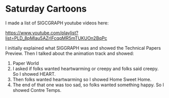 # Saturday Cartoons

I made a list of SIGCGRAPH youtube videos here:

https://www.youtube.com/playlist?list=PLD_8pMlau5AZrlFcqqMR5mTUKUOn2BqPc

I initially explained what SIGGRAPH was and showed the Technical
Papers Preview.  Then I talked about the animation track and showed:

1. Paper World
2. I asked if folks wanted heartwarming or creepy and folks said
   creepy.  So I showed HEART.
3. Then folks wanted heartwarming so I showed Home Sweet Home.
4. The end of that one was too sad, so folks wanted something happy.
   So I showed Contre Temps.
